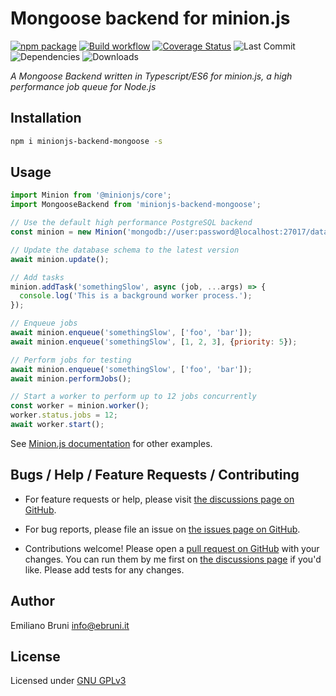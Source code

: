 # Mongoose backend for minion.js

[![npm package](https://img.shields.io/npm/v/minionjs-backend-mongoose.svg)](http://npmjs.org/package/minionjs-backend-mongoose)
[![Build workflow](https://github.com/EmilianoBruni/minionjs-backend-mongoose/actions/workflows/build.yml/badge.svg)](https://github.com/EmilianoBruni/minionjs-backend-mongoose/actions/workflows/build.yml)
[![Coverage Status](https://coveralls.io/repos/github/EmilianoBruni//badge.svg?branch=master)](https://coveralls.io/github/EmilianoBruni/minionjs-backend-mongoose?branch=master)
![Last Commit](https://img.shields.io/github/last-commit/EmilianoBruni/minionjs-backend-mongoose)
![Dependencies](https://img.shields.io/librariesio/github/EmilianoBruni/minionjs-backend-mongoose)
![Downloads](https://img.shields.io/npm/dt/minionjs-backend-mongoose)

_A Mongoose Backend written in Typescript/ES6 for minion.js, a high performance job queue for Node.js_


## Installation

```bash
npm i minionjs-backend-mongoose -s
```

## Usage

```js
import Minion from '@minionjs/core';
import MongooseBackend from 'minionjs-backend-mongoose';

// Use the default high performance PostgreSQL backend
const minion = new Minion('mongodb://user:password@localhost:27017/database?authSource=admin');

// Update the database schema to the latest version
await minion.update();

// Add tasks
minion.addTask('somethingSlow', async (job, ...args) => {
  console.log('This is a background worker process.');
});

// Enqueue jobs
await minion.enqueue('somethingSlow', ['foo', 'bar']);
await minion.enqueue('somethingSlow', [1, 2, 3], {priority: 5});

// Perform jobs for testing
await minion.enqueue('somethingSlow', ['foo', 'bar']);
await minion.performJobs();

// Start a worker to perform up to 12 jobs concurrently
const worker = minion.worker();
worker.status.jobs = 12;
await worker.start();
```

See [Minion.js documentation](https://github.com/mojolicious/minion.js) for other examples.

## Bugs / Help / Feature Requests / Contributing

* For feature requests or help, please visit [the discussions page on GitHub](https://github.com/EmilianoBruni/minionjs-backend-mongoose/discussions).

* For bug reports, please file an issue on [the issues page on GitHub](https://github.com/EmilianoBruni/minionjs-backend-mongoose/issues).

* Contributions welcome! Please open a [pull request on GitHub](https://github.com/EmilianoBruni/minionjs-backend-mongoose/pulls) with your changes. You can run them by me first on [the discussions page](https://github.com/EmilianoBruni/minionjs-backend-mongoose/discussions) if you'd like. Please add tests for any changes.

## Author

Emiliano Bruni <info@ebruni.it>

## License

Licensed under [GNU GPLv3](./LICENSE)